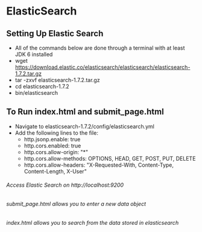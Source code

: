 # ElasticSearch

## Setting Up Elastic Search
* All of the commands below are done through a terminal with at least JDK 6 installed 
* wget https://download.elastic.co/elasticsearch/elasticsearch/elasticsearch-1.7.2.tar.gz
* tar -zxvf elasticsearch-1.7.2.tar.gz
* cd elasticsearch-1.7.2
* bin/elasticsearch

## To Run index.html and submit_page.html
* Navigate to elasticsearch-1.7.2/config/elasticsearch.yml
* Add the following lines to the file:
  * http.jsonp.enable: true
  * http.cors.enabled: true
  * http.cors.allow-origin: "*"
  * http.cors.allow-methods: OPTIONS, HEAD, GET, POST, PUT, DELETE
  * http.cors.allow-headers: "X-Requested-With, Content-Type, Content-Length, X-User"

###### Access Elastic Search on http://localhost:9200
###### submit_page.html allows you to enter a new data object
###### index.html allows you to search from the data stored in elasticsearch
